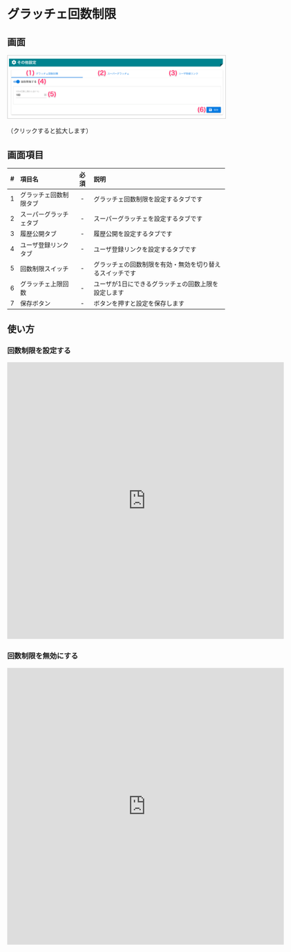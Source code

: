 # グラッチェ回数制限

## 画面
<a href="../../../images/other/1.png" data-lightbox="スクリーンショット" data-title="スクリーンショット">
    <img src="../../../images/other/1.png" style="border: solid 1px #ccc; width: 800px;" />
</a>

（クリックすると拡大します）


## 画面項目
|   #   | 項目名                 | 必須  | 説明                                                     |
| :---: | :--------------------- | :---: | :------------------------------------------------------- |
|   1   | グラッチェ回数制限タブ |   -   | グラッチェ回数制限を設定するタブです                     |
|   2   | スーパーグラッチェタブ |   -   | スーパーグラッチェを設定するタブです                     |
|   3   | 履歴公開タブ   |   -   | 履歴公開を設定するタブです                       |
|   4   | ユーザ登録リンクタブ   |   -   | ユーザ登録リンクを設定するタブです                       |
|   5   | 回数制限スイッチ       |   -   | グラッチェの回数制限を有効・無効を切り替えるスイッチです |
|   6   | グラッチェ上限回数     |   -   | ユーザが1日にできるグラッチェの回数上限を設定します      |
|   7   | 保存ボタン             |   -   | ボタンを押すと設定を保存します                           |

## 使い方
### 回数制限を設定する

<iframe src="https://scribehow.com/embed/__ZVmQEtgOR12DpARigo_Ecw" width="640" height="640" allowfullscreen frameborder="0"></iframe>

### 回数制限を無効にする

<iframe src="https://scribehow.com/embed/__IY8XyY8ARMG8_BuHanZgXA" width="640" height="640" allowfullscreen frameborder="0"></iframe>
